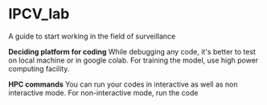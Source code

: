 # IPCV_lab
A guide to start working in the field of surveillance


**Deciding platform for coding**
While debugging any code, it's better to test on local machine or in google colab. For training the model, use high power computing facility. 

**HPC commands**
You can run your codes in interactive as well as non interactive mode. For non-interactive mode, run the code 
